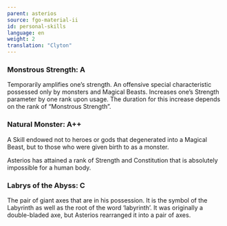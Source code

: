 ```yaml
---
parent: asterios
source: fgo-material-ii
id: personal-skills
language: en
weight: 2
translation: "Clyton"
---
```


### Monstrous Strength: A

Temporarily amplifies one’s strength. An offensive special characteristic possessed only by monsters and Magical Beasts. Increases one’s Strength parameter by one rank upon usage. The duration for this increase depends on the rank of “Monstrous Strength”.

### Natural Monster: A++

A Skill endowed not to heroes or gods that degenerated into a Magical Beast, but to those who were given birth to as a monster.

Asterios has attained a rank of Strength and Constitution that is absolutely impossible for a human body.

### Labrys of the Abyss: C

The pair of giant axes that are in his possession. It is the symbol of the Labyrinth as well as the root of the word ‘labyrinth’. It was originally a double-bladed axe, but Asterios rearranged it into a pair of axes.
